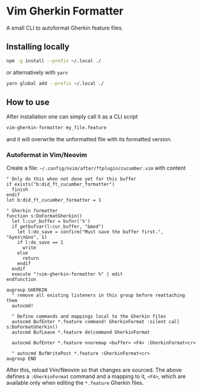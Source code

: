 # Vim Gherkin Formatter

A small CLI to autoformat Gherkin feature files.

## Installing locally

```sh
npm -g install --prefix ~/.local ./
```

or alternatively with `yarn`

```sh
yarn global add --prefix ~/.local ./
```

## How to use

After installation one can simply call it as a CLI script

```sh
vim-gherkin-formatter my_file.feature
```

and it will overwrite the unformatted file with its formatted version.

### Autoformat in Vim/Neovim

Create a file: `~/.config/nvim/after/ftplugin/cucumber.vim` with content

```vim
" Only do this when not done yet for this buffer
if exists("b:did_ft_cucumber_formatter")
  finish
endif
let b:did_ft_cucumber_formatter = 1

" Gherkin formatter
function s:DoFormatGherkin()
  let l:cur_buffer = bufnr('%')
  if getbufvar(l:cur_buffer, "&mod")
    let l:do_save = confirm("Must save the buffer first.", "&yes\n&no", 1)
    if l:do_save == 1
      write
    else
      return
    endif
  endif
  execute "!vim-gherkin-formatter %" | edit
endfunction

augroup GHERKIN
  " remove all existing listeners in this group before reattaching them
  autocmd!

  " Define commands and mappings local to the Gherkin files
  autocmd BufEnter *.feature command! GherkinFormat :silent call s:DoFormatGherkin()
  autocmd BufLeave *.feature delcommand GherkinFormat

  autocmd BufEnter *.feature nnoremap <buffer> <F4> :GherkinFormat<cr>

  " autocmd BufWritePost *.feature :GherkinFormat<cr>
augroup END
```

After this, reload Vim/Neovim so that changes are sourced. The above defines a
`:GherkinFormat` command and a mapping to it, `<F4>`, which are available only
when editing the `*.feature` Gherkin files.

